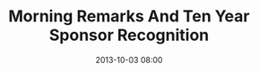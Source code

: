 ---
date: 2013-10-03 08:00
hour: 8:00 - 8:45 AM
title: Morning Remarks And Ten Year Sponsor Recognition
name: 
company:
location: 
categories: day2
expand: y
speakers:
- speaker:  
  - title: "Emcee"
    name: "Grace Figueredo"
- speaker:  
  - title: "Speaker"
    name: "Sheila Robinson"
- speaker:  
  - title: "Speaker"
    name: "Caroline A. Wanga"
- speaker:  
  - title: "Men As Allies"
    name: "Thomas Murray"
---